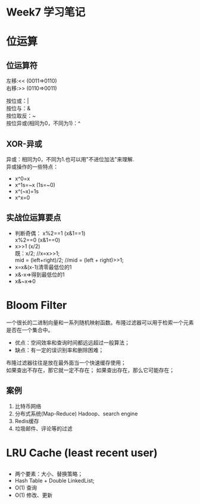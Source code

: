 # Week7 学习笔记
# 位运算
## 位运算符
左移:<<   (0011=>0110)  
右移:>>   (0110=>0011)

按位或：|   
按位与：&  
按位取反：~  
按位异或(相同为0，不同为1)：^

## XOR-异或 
异或：相同为0，不同为1.也可以用"不进位加法"来理解.   
异或操作的一些特点：
- x^0=x
- x^1s=~x (1s=~0)  
- x^(~x)=1s
- x^x=0  

## 实战位运算要点
- 判断奇偶：
x%2==1 (x&1==1)  
x%2==0 (x&1==0)  
- x>>1 (x/2)  
既：x/2;  //x=x>>1;  
mid = (left+right)/2; //mid = (left + right)>>1;  
- x=x&(x-1)清零最低位的1  
- x&-x=>得到最低位的1
- x&~x=>0

# Bloom Filter
一个很长的二进制向量和一系列随机映射函数。布隆过滤器可以用于检索一个元素是否在一个集合中。

- 优点：空间效率和查询时间都远远超过一般算法；
- 缺点：有一定的误识别率和删除困难；  

布隆过滤器往往是放在最外面当一个快速缓存使用；  
如果查出不存在，那它就一定不存在；
如果查出存在，那么它可能存在；  


## 案例
1. 比特币网络
2. 分布式系统(Map-Reduce) Hadoop、search engine
3. Redis缓存
4. 垃圾邮件、评论等的过滤

# LRU Cache  (least recent user)

## 
- 两个要素：大小、替换策略；  
- Hash Table + Double LinkedList;
- O(1) 查询
- O(1) 修改、更新
